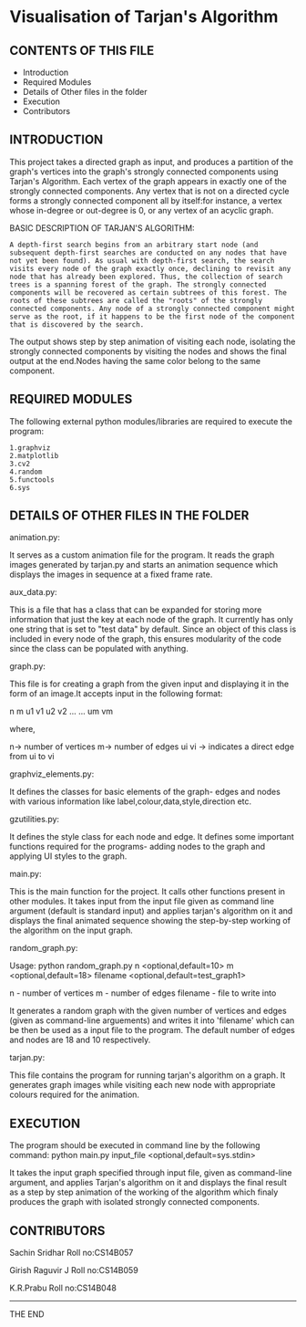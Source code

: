 # Visualisation of Tarjan's Algorithm

CONTENTS OF THIS FILE
---------------------------------------------------------------------------------------
   
 * Introduction
 * Required Modules
 * Details of Other files in the folder
 * Execution
 * Contributors
 
 INTRODUCTION
 --------------------------------------------------------------------------------------
 
This project takes a directed graph as input, and produces a partition of the graph's vertices into the graph's strongly connected components using Tarjan's Algorithm. Each vertex of the graph appears in exactly one of the strongly connected components. Any vertex that is not on a directed cycle forms a strongly connected component all by itself:for instance, a vertex whose in-degree or out-degree is 0, or any vertex of an acyclic graph. 
 	
BASIC DESCRIPTION OF TARJAN'S ALGORITHM:

 	A depth-first search begins from an arbitrary start node (and subsequent depth-first searches are conducted on any nodes that have not yet been found). As usual with depth-first search, the search visits every node of the graph exactly once, declining to revisit any node that has already been explored. Thus, the collection of search trees is a spanning forest of the graph. The strongly connected components will be recovered as certain subtrees of this forest. The roots of these subtrees are called the "roots" of the strongly connected components. Any node of a strongly connected component might serve as the root, if it happens to be the first node of the component that is discovered by the search.
 	 
The output shows step by step animation of visiting each node, isolating the strongly connected components by visiting the nodes and shows the final output at the end.Nodes having the same color belong to the same component.
 	
REQUIRED MODULES
--------------------------------------------------------------------------------------

 The following external python modules/libraries are required to execute the program:

 	1.graphviz
 	2.matplotlib
 	3.cv2
 	4.random
 	5.functools
 	6.sys

DETAILS OF OTHER FILES IN THE FOLDER
---------------------------------------------------------------------------------------

animation.py:

It serves as a custom animation file for the program. It reads the graph images generated by tarjan.py and starts an animation sequence which displays the images in sequence at a fixed frame rate.
			
aux_data.py:

This is a file that has a class that can be expanded for storing more information that just the key at each node of the graph. It currently has only one string that is set to "test data" by default. Since an object of this class is included in every node of the graph, this ensures modularity of the code since the class can be populated with anything.

graph.py:

This file is for creating a graph from the given input and displaying it in the form of an image.It accepts input in the following format:

n m 
u1 v1 
u2 v2
...
...
um vm

where, 

n-> number of vertices m-> number of edges
ui vi -> indicates a direct edge from ui to vi
		
graphviz_elements.py:

It defines the classes for basic elements of the graph- edges and nodes with various information like label,colour,data,style,direction etc.
					
gzutilities.py:

It defines the style class for each node and edge. It defines some important functions required for the programs- adding nodes to the graph and applying UI styles to the graph.
			   
main.py:

This is the main function for the project. It calls other functions present in other modules. It takes input from the input file given as command line argument (default is standard input) and applies tarjan's algorithm on it and displays the final animated sequence showing the step-by-step working of the algorithm on the input graph.
		
random_graph.py:

Usage: python random_graph.py n <optional,default=10> m <optional,default=18> filename <optional,default=test_graph1>

n - number of vertices m - number of edges filename - file to write into

It generates a random graph with the given number of vertices and edges (given as command-line arguements) and writes it into 'filename' which can be then be used as a input file to the program. The default number of edges and nodes are 18 and 10 respectively. 

tarjan.py:

This file contains the program for running tarjan's algorithm on a graph. It generates graph images while visiting each new node with appropriate colours required for the animation.
		  
EXECUTION
---------------------------------------------------------------------------------------

The program should be executed in command line by the following command: python main.py input_file <optional,default=sys.stdin>
	
It takes the input graph specified through input file, given as command-line argument, and applies Tarjan's algorithm on it and displays the final result as a step by step animation of the working of the algorithm which finaly produces the graph with isolated strongly connected components.

CONTRIBUTORS
--------------------------------------------------------------------------------------

Sachin Sridhar
Roll no:CS14B057

Girish Raguvir J
Roll no:CS14B059

K.R.Prabu
Roll no:CS14B048

--------------------------------------------------------------------------------------

THE END
 
		  
